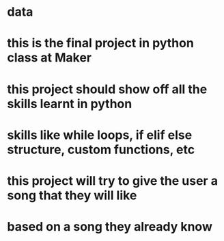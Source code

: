 # data
# this is the final project in python class at Maker
# this project should show off all the skills learnt in python
# skills like while loops, if elif else structure, custom functions, etc
# 
# this project will try to give the user a song that they will like
# based on a song they already know
